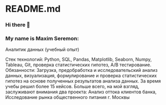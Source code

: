 # README.md

### Hi there 👋


### My name is Maxim Seremon: 


Аналитик данных (учебный опыт)

Стек технологий: Python, SQL, Pandas, Matplotlib, Seaborn, Numpy, Tableau, Git, проверка статистических гипотез, A/B тестирование.
Обязанности: Загрузка, предобработка и исследовательский анализ данных, визуализация, формулирование и проверка статистических гипотез на основе полученных результатов анализа данных.
За время учебы решил более 15 кейсов.
Больше всего, на мой взгляд, заслуживают внимания два проекта: Анализ оттока клиентов банка, Исследование рынка общественного питания г. Москвы
